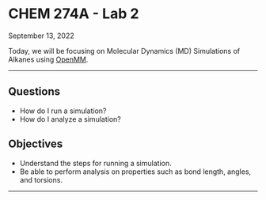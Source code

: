 # CHEM 274A - Lab 2
September 13, 2022

Today, we will be focusing on Molecular Dynamics (MD) Simulations of Alkanes using [OpenMM](https://openmm.org/documentation).

---

## Questions
- How do I run a simulation?
- How do I analyze a simulation?

## Objectives
- Understand the steps for running a simulation.
- Be able to perform analysis on properties such as bond length, angles, and torsions.
---
